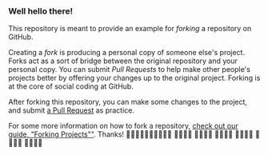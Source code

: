 ### Well hello there!

This repository is meant to provide an example for *forking* a repository on GitHub.

Creating a *fork* is producing a personal copy of someone else's project. Forks act as a sort of bridge between the original repository and your personal copy. You can submit *Pull Requests* to help make other people's projects better by offering your changes up to the original project. Forking is at the core of social coding at GitHub.

After forking this repository, you can make some changes to the project, and submit [a Pull Request](https://github.com/octocat/Spoon-Knife/pulls) as practice.

For some more information on how to fork a repository, [check out our guide, "Forking Projects""](http://guides.github.com/overviews/forking/). Thanks! :sparkling_heart::sparkling_heart::sparkling_heart::sparkling_heart::sparkling_heart::sparkling_heart::sparkling_heart::sparkling_heart::sparkling_heart::sparkling_heart:
:sparkling_heart::sparkling_heart::sparkling_heart::sparkling_heart:
:sparkling_heart::sparkling_heart::sparkling_heart::sparkling_heart:
:sparkling_heart::sparkling_heart::sparkling_heart::sparkling_heart:
:sparkling_heart::sparkling_heart::sparkling_heart::sparkling_heart:
:sparkling_heart::sparkling_heart::sparkling_heart::sparkling_heart:
:sparkling_heart::sparkling_heart::sparkling_heart::sparkling_heart:
